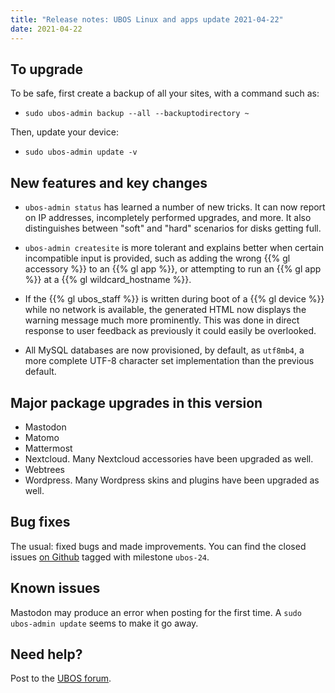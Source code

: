 ```yaml
---
title: "Release notes: UBOS Linux and apps update 2021-04-22"
date: 2021-04-22
---
```


## To upgrade

To be safe, first create a backup of all your sites, with a command such as:

* ``sudo ubos-admin backup --all --backuptodirectory ~``

Then, update your device:

* ``sudo ubos-admin update -v``

## New features and key changes

* `ubos-admin status` has learned a number of new tricks. It can now report on
  IP addresses, incompletely performed upgrades, and more. It also
  distinguishes between "soft" and "hard" scenarios for disks getting full.

* `ubos-admin createsite` is more tolerant and explains better when certain
  incompatible input is provided, such as adding the wrong {{% gl accessory %}}
  to an {{% gl app %}}, or attempting to run an {{% gl app %}} at a
  {{% gl wildcard_hostname %}}.

* If the {{% gl ubos_staff %}} is written during boot of a {{% gl device %}}
  while no network is available, the generated HTML now displays the warning message
  much more prominently. This was done in direct response to user feedback as
  previously it could easily be overlooked.

* All MySQL databases are now provisioned, by default, as ``utf8mb4``, a more complete
  UTF-8 character set implementation than the previous default.


## Major package upgrades in this version

* Mastodon
* Matomo
* Mattermost
* Nextcloud. Many Nextcloud accessories have been upgraded as well.
* Webtrees
* Wordpress. Many Wordpress skins and plugins have been upgraded as well.

## Bug fixes

The usual: fixed bugs and made improvements. You can find the closed issues
[on Github](https://github.com/uboslinux/) tagged with milestone ``ubos-24``.

## Known issues

Mastodon may produce an error when posting for the first time. A
``sudo ubos-admin update`` seems to make it go away.

## Need help?

Post to the [UBOS forum](https://forum.ubos.net/).

